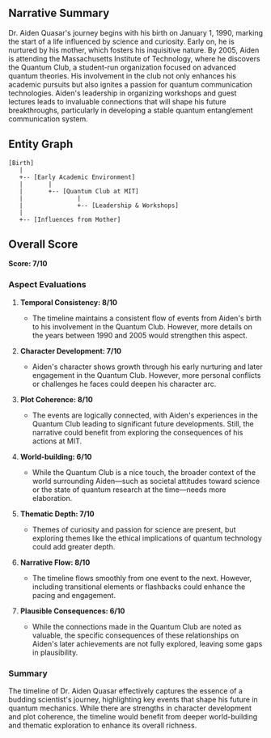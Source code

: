 ## Narrative Summary

Dr. Aiden Quasar's journey begins with his birth on January 1, 1990, marking the start of a life influenced by science and curiosity. Early on, he is nurtured by his mother, which fosters his inquisitive nature. By 2005, Aiden is attending the Massachusetts Institute of Technology, where he discovers the Quantum Club, a student-run organization focused on advanced quantum theories. His involvement in the club not only enhances his academic pursuits but also ignites a passion for quantum communication technologies. Aiden's leadership in organizing workshops and guest lectures leads to invaluable connections that will shape his future breakthroughs, particularly in developing a stable quantum entanglement communication system.

## Entity Graph

```
[Birth]
   |
   +-- [Early Academic Environment]
   |       |
   |       +-- [Quantum Club at MIT]
   |               |
   |               +-- [Leadership & Workshops]
   |
   +-- [Influences from Mother]
```

## Overall Score

**Score: 7/10**

### Aspect Evaluations

1. **Temporal Consistency: 8/10**
   - The timeline maintains a consistent flow of events from Aiden's birth to his involvement in the Quantum Club. However, more details on the years between 1990 and 2005 would strengthen this aspect.

2. **Character Development: 7/10**
   - Aiden's character shows growth through his early nurturing and later engagement in the Quantum Club. However, more personal conflicts or challenges he faces could deepen his character arc.

3. **Plot Coherence: 8/10**
   - The events are logically connected, with Aiden's experiences in the Quantum Club leading to significant future developments. Still, the narrative could benefit from exploring the consequences of his actions at MIT.

4. **World-building: 6/10**
   - While the Quantum Club is a nice touch, the broader context of the world surrounding Aiden—such as societal attitudes toward science or the state of quantum research at the time—needs more elaboration.

5. **Thematic Depth: 7/10**
   - Themes of curiosity and passion for science are present, but exploring themes like the ethical implications of quantum technology could add greater depth.

6. **Narrative Flow: 8/10**
   - The timeline flows smoothly from one event to the next. However, including transitional elements or flashbacks could enhance the pacing and engagement.

7. **Plausible Consequences: 6/10**
   - While the connections made in the Quantum Club are noted as valuable, the specific consequences of these relationships on Aiden's later achievements are not fully explored, leaving some gaps in plausibility.

### Summary

The timeline of Dr. Aiden Quasar effectively captures the essence of a budding scientist's journey, highlighting key events that shape his future in quantum mechanics. While there are strengths in character development and plot coherence, the timeline would benefit from deeper world-building and thematic exploration to enhance its overall richness.